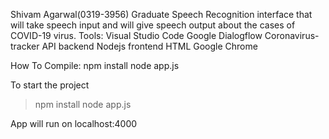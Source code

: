 Shivam Agarwal(0319-3956)
Graduate
Speech Recognition interface that will take speech input and will give speech output about the cases of COVID-19 virus.
Tools:	Visual Studio Code
		Google Dialogflow
		Coronavirus-tracker API 
		backend Nodejs
		frontend HTML
		Google Chrome

How To Compile:
	npm install
	node app.js
    
To start the project

> npm install
> node app.js

App will run  on localhost:4000